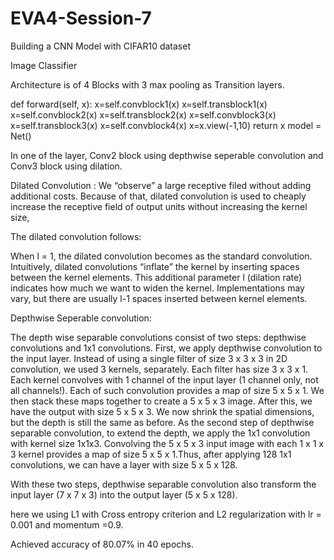 # EVA4-Session-7

Building a CNN Model with CIFAR10 dataset

Image Classifier

Architecture is of 4 Blocks with 3 max pooling as Transition layers.

 def forward(self, x):
      x=self.convblock1(x)
      x=self.transblock1(x)
      x=self.convblock2(x)
      x=self.transblock2(x)
      x=self.convblock3(x)
      x=self.transblock3(x)
      x=self.convblock4(x)
      x=x.view(-1,10)
      return x
model = Net()

In one of the layer, Conv2 block using depthwise seperable convolution and Conv3 block using dilation.

Dilated Convolution :
We “observe” a large receptive filed without adding additional costs. Because of that, dilated convolution is used to cheaply increase the receptive field of output units without increasing the kernel size,

The dilated convolution follows:
 

When l = 1, the dilated convolution becomes as the standard convolution.
Intuitively, dilated convolutions “inflate” the kernel by inserting spaces between the kernel elements. This additional parameter l (dilation rate) indicates how much we want to widen the kernel. Implementations may vary, but there are usually l-1 spaces inserted between kernel elements. 

Depthwise Seperable convolution:

The depth wise separable convolutions consist of two steps: depthwise convolutions and 1x1 convolutions.
First, we apply depthwise convolution to the input layer. Instead of using a single filter of size 3 x 3 x 3 in 2D convolution, we used 3 kernels, separately. Each filter has size 3 x 3 x 1. Each kernel convolves with 1 channel of the input layer (1 channel only, not all channels!). Each of such convolution provides a map of size 5 x 5 x 1. We then stack these maps together to create a 5 x 5 x 3 image. After this, we have the output with size 5 x 5 x 3. We now shrink the spatial dimensions, but the depth is still the same as before.
As the second step of depthwise separable convolution, to extend the depth, we apply the 1x1 convolution with kernel size 1x1x3. Convolving the 5 x 5 x 3 input image with each 1 x 1 x 3 kernel provides a map of size 5 x 5 x 1.Thus, after applying 128 1x1 convolutions, we can have a layer with size 5 x 5 x 128.

With these two steps, depthwise separable convolution also transform the input layer (7 x 7 x 3) into the output layer (5 x 5 x 128).

here we using L1 with Cross entropy criterion and L2 regularization with lr = 0.001 and momentum =0.9. 

Achieved accuracy of 80.07% in 40 epochs.

